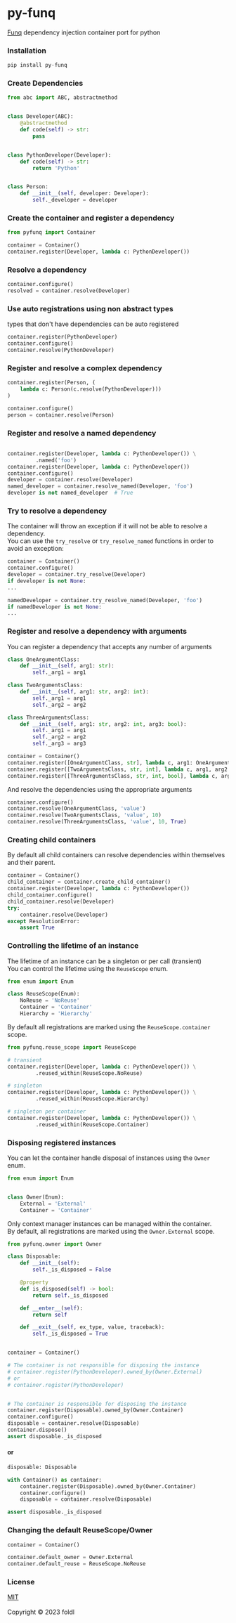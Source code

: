 # py-funq
<a href="https://github.com/jlyonsmith/Funq/" target="_blank">Funq</a> dependency injection container port for python

### Installation

```python
pip install py-funq

```
### Create Dependencies
```python
from abc import ABC, abstractmethod


class Developer(ABC):
    @abstractmethod
    def code(self) -> str:
        pass


class PythonDeveloper(Developer):
    def code(self) -> str:
        return 'Python'


class Person:
    def __init__(self, developer: Developer):
        self._developer = developer


```
### Create the container and register a dependency
```python
from pyfunq import Container

container = Container()
container.register(Developer, lambda c: PythonDeveloper())
```

### Resolve a dependency
```python
container.configure()
resolved = container.resolve(Developer)
```

### Use auto registrations using non abstract types

types that don't have dependencies can be auto registered
```python
container.register(PythonDeveloper)
container.configure()
container.resolve(PythonDeveloper)
```

### Register and resolve a complex dependency
```python
container.register(Person, (
    lambda c: Person(c.resolve(PythonDeveloper)))
)

container.configure()
person = container.resolve(Person)
```

### Register and resolve a named dependency
```python

container.register(Developer, lambda c: PythonDeveloper()) \
         .named('foo')
container.register(Developer, lambda c: PythonDeveloper())
container.configure()
developer = container.resolve(Developer)
named_developer = container.resolve_named(Developer, 'foo')
developer is not named_developer  # True
```

### Try to resolve a dependency
The container will throw an exception if it will not be able to resolve a dependency.<br/>
You can use the ```try_resolve``` or ```try_resolve_named``` functions in order to avoid an exception:
```python
container = Container()
container.configure()
developer = container.try_resolve(Developer)
if developer is not None:
...

namedDeveloper = container.try_resolve_named(Developer, 'foo')
if namedDeveloper is not None:
...

```
### Register and resolve a dependency with arguments
You can register a dependency that accepts any number of arguments
```python
class OneArgumentClass:
    def __init__(self, arg1: str):
        self._arg1 = arg1

class TwoArgumentsClass:
    def __init__(self, arg1: str, arg2: int):
        self._arg1 = arg1
        self._arg2 = arg2

class ThreeArgumentsClass:
    def __init__(self, arg1: str, arg2: int, arg3: bool):
        self._arg1 = arg1
        self._arg2 = arg2
        self._arg3 = arg3

container = Container()
container.register([OneArgumentClass, str], lambda c, arg1: OneArgumentClass(arg1))
container.register([TwoArgumentsClass, str, int], lambda c, arg1, arg2: TwoArgumentsClass(arg1, arg2))
container.register([ThreeArgumentsClass, str, int, bool], lambda c, arg1, arg2, arg3: ThreeArgumentsClass(arg1, arg2, arg3))
```

And resolve the dependencies using the appropriate arguments
```python
container.configure()
container.resolve(OneArgumentClass, 'value')
container.resolve(TwoArgumentsClass, 'value', 10)
container.resolve(ThreeArgumentsClass, 'value', 10, True)
```

### Creating child containers
By default all child containers can resolve dependencies within themselves and their parent.

```python
container = Container()
child_container = container.create_child_container()
container.register(Developer, lambda c: PythonDeveloper())
child_container.configure()
child_container.resolve(Developer)
try:
    container.resolve(Developer)
except ResolutionError:
    assert True
```

### Controlling the lifetime of an instance
The lifetime of an instance can be a singleton or per call (transient) <br/>
You can control the lifetime using the ```ReuseScope``` enum.<br/> 

```python
from enum import Enum

class ReuseScope(Enum):
    NoReuse = 'NoReuse'
    Container = 'Container'
    Hierarchy = 'Hierarchy'

```
By default all registrations are marked using  the ```ReuseScope.container``` scope.

```python
from pyfunq.reuse_scope import ReuseScope

# transient
container.register(Developer, lambda c: PythonDeveloper()) \
         .reused_within(ReuseScope.NoReuse) 

# singleton 
container.register(Developer, lambda c: PythonDeveloper()) \
         .reused_within(ReuseScope.Hierarchy) 

# singleton per container
container.register(Developer, lambda c: PythonDeveloper()) \
         .reused_within(ReuseScope.Container) 
```

### Disposing registered instances
You can let the container handle disposal of instances using the ```Owner``` enum.<br/>

```python
from enum import Enum


class Owner(Enum):
    External = 'External'
    Container = 'Container'

```
Only context manager instances can be managed within the container. <br/>
By default, all registrations are marked using  the ```Owner.External``` scope.

```python
from pyfunq.owner import Owner

class Disposable:
    def __init__(self):
        self._is_disposed = False

    @property
    def is_disposed(self) -> bool:
        return self._is_disposed

    def __enter__(self):
        return self

    def __exit__(self, ex_type, value, traceback):
        self._is_disposed = True


container = Container()

# The container is not responsible for disposing the instance 
# container.register(PythonDeveloper).owned_by(Owner.External)
# or
# container.register(PythonDeveloper)


# The container is responsible for disposing the instance
container.register(Disposable).owned_by(Owner.Container)
container.configure()
disposable = container.resolve(Disposable)
container.dispose()
assert disposable._is_disposed
```

#### or

```python
disposable: Disposable

with Container() as container:
    container.register(Disposable).owned_by(Owner.Container)
    container.configure()
    disposable = container.resolve(Disposable)

assert disposable._is_disposed
```

### Changing the default ReuseScope/Owner

```python
container = Container()

container.default_owner = Owner.External
container.default_reuse = ReuseScope.NoReuse
```

### License

[MIT](https://github.com/sagifogel/py-funq/blob/master/LICENSE)
<br/>
<br/>
Copyright © 2023 foldl
